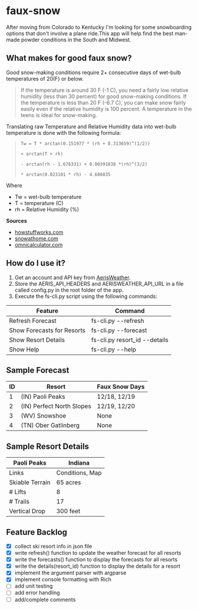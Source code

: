 # faux-snow

After moving from Colorado to Kentucky I'm looking for some snowboarding options that don't involve a plane ride.This app will help find the best man-made powder conditions in the South and Midwest.
## What makes for good faux snow?

Good snow-making conditions require 2+ consecutive days of wet-bulb temperatures of 20(F) or below.

> If the temperature is around 30 F (-1 C), you need a fairly low relative humidity (less than 30 percent) for good snow-making conditions. If the temperature is less than 20 F (-6.7 C), you can make snow fairly easily even if the relative humidity is 100 percent. A temperature in the teens is ideal for snow-making.

Translating raw Temperature and Relative Humidity data into wet-bulb temperature is done with the following formula:

> `Tw = T * arctan(0.151977 * (rh + 8.313659)^(1/2)) `
> 
> `+ arctan(T + rh) `
> 
> `- arctan(rh - 1.676331) + 0.00391838 *(rh)^(3/2) `
> 
> `* arctan(0.023101 * rh) - 4.686035`

Where
- Tw = wet-bulb temperature
- T = temperature (C)
- rh = Relative Humidity (%)

**Sources** 

- [howstuffworks.com](https://adventure.howstuffworks.com/outdoor-activities/snow-sports/snow-maker3.htm)
- [snowathome.com](https://www.snowathome.com/pdf/wet_bulb_chart_fahrenheit.pdf)
- [omnicalculator.com](https://www.omnicalculator.com/physics/wet-bulb#how-to-calculate-the-wet-bulb-temperature)

## How do I use it?

1. Get an account and API key from [AerisWeather](https://rapidapi.com/aerisweather-aerisweather/api/aerisweather1/).
2. Store the AERIS_API_HEADERS and  AERISWEATHER_API_URL in a file called config.py in the root folder of the app. 
3. Execute the fs-cli.py script using the following commands:

| Feature | Command |
| ----------- | ----------- |
| Refresh Forecast | fs-cli.py --refresh |
| Show Forecasts for Resorts | fs-cli.py --forecast |
| Show Resort Details | fs-cli.py resort_id --details |
| Show Help | fs-cli.py --help |

## Sample Forecast

| ID | Resort | Faux Snow Days |
| ----------- | ----------- | ----------- |
| 1 | (IN) Paoli Peaks | 12/18, 12/19 |
| 2 | (IN) Perfect North Slopes | 12/19, 12/20 |
| 3 | (WV) Snowshoe | None |
| 4 | (TN) Ober Gatlinberg | None |

## Sample Resort Details

| Paoli Peaks | Indiana |
| ----------- | ----------- |
| Links | Conditions, Map |
| Skiable Terrain | 65 acres |
| # Lifts | 8 |
| # Trails | 17 |
| Vertical Drop | 300 feet |


## Feature Backlog
- [X] collect ski resort info in json file
- [X] write refresh() function to update the weather forecast for all resorts
- [X] write the forecasts() function to display the forecasts for all resorts
- [X] write the details(resort_id) function to display the details for a resort
- [X] implement the argument parser with argparse
- [X] implement console formatting with Rich
- [ ] add unit testing
- [ ] add error handling
- [ ] add/complete comments